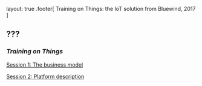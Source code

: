 layout: true
.footer[
Training on Things: the IoT solution from Bluewind, 2017
]

???
---

### *Training on Things*

[Session 1: The business model](bm.html)

[Session 2: Platform description](description.html)
